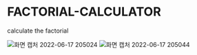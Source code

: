 # FACTORIAL-CALCULATOR
calculate the factorial

![화면 캡처 2022-06-17 205024](https://user-images.githubusercontent.com/94342774/174293027-503795e4-0653-46b8-8cd3-eb5a38e1d8ba.png)
![화면 캡처 2022-06-17 205044](https://user-images.githubusercontent.com/94342774/174293115-1fd3f5d6-4194-451c-9f06-37f5e7ff4cbf.png)

